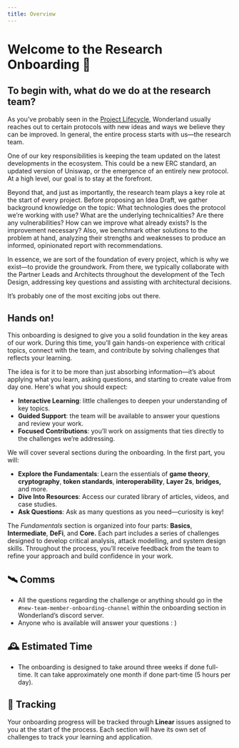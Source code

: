 ```yaml
---
title: Overview
---
```


# **Welcome to the Research Onboarding 📎**

## To begin with, what do we do at the research team?

As you’ve probably seen in the [Project Lifecycle](/docs/processes/project-lifecycle.md), Wonderland usually reaches out to certain protocols with new ideas and ways we believe they can be improved. In general, the entire process starts with us—the research team.

One of our key responsibilities is keeping the team updated on the latest developments in the ecosystem. This could be a new ERC standard, an updated version of Uniswap, or the emergence of an entirely new protocol. At a high level, our goal is to stay at the forefront.

Beyond that, and just as importantly, the research team plays a key role at the start of every project. Before proposing an Idea Draft, we gather background knowledge on the topic: What technologies does the protocol we’re working with use? What are the underlying technicalities? Are there any vulnerabilities? How can we improve what already exists? Is the improvement necessary? Also, we benchmark other solutions to the problem at hand, analyzing their strengths and weaknesses to produce an informed, opinionated report with recommendations.

In essence, we are sort of the foundation of every project, which is why we exist—to provide the groundwork. From there, we typically collaborate with the Partner Leads and Architects throughout the development of the Tech Design, addressing key questions and assisting with architectural decisions.

It’s probably one of the most exciting jobs out there. 

## Hands on!

This onboarding is designed to give you a solid foundation in the key areas of our work. During this time, you’ll gain hands-on experience with critical topics, connect with the team, and contribute by solving challenges that reflects your learning.

The idea is for it to be more than just absorbing information—it’s about applying what you learn, asking questions, and starting to create value from day one. Here's what you should expect:

- **Interactive Learning**: little challenges to deepen your understanding of key topics.
- **Guided Support**: the team will be available to answer your questions and review your work.
- **Focused Contributions**: you’ll work on assigments that ties directly to the challenges we’re addressing.

We will cover several sections during the onboarding. In the first part, you will:

- **Explore the Fundamentals**: Learn the essentials of **game theory**, **cryptography**, **token standards**, **interoperability**, **Layer 2s**, **bridges,** and more.
- **Dive Into Resources**: Access our curated library of articles, videos, and case studies.
- **Ask Questions**: Ask as many questions as you need—curiosity is key!

The *Fundamentals* section is organized into four parts: **Basics**, **Intermediate**, **DeFi**, and **Core.** Each part includes a series of challenges designed to develop critical analysis, attack modelling, and system design skills. Throughout the process, you’ll receive feedback from the team to refine your approach and build confidence in your work.

## 🛰️ Comms

- All the questions regarding the challenge or anything should go in the `#new-team-member-onboarding-channel` within the onboarding section in Wonderland’s discord server.
- Anyone who is available will answer your questions : )

## 🕰️ Estimated Time

- The onboarding is designed to take around three weeks if done full-time. It can take approximately one month if done part-time (5 hours per day).

## 📎 Tracking

Your onboarding progress will be tracked through **Linear** issues assigned to you at the start of the process. Each section will have its own set of challenges to track your learning and application. 